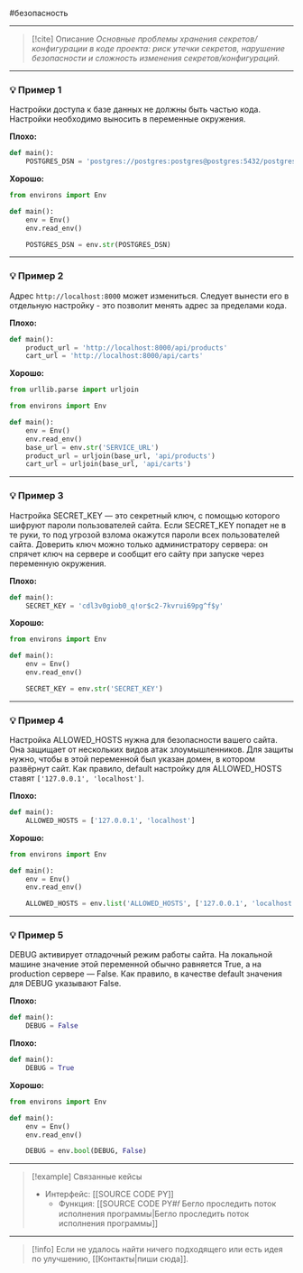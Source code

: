 #безопасность 
***

> [!cite] Описание
>_Основные проблемы хранения секретов/конфигурации в коде проекта: риск утечки секретов, нарушение безопасности и сложность изменения секретов/конфигураций._

***
### 💡 Пример 1
Настройки доступа к базе данных не должны быть частью кода. Настройки необходимо выносить в переменные окружения.

**Плохо:**
```python
def main():
	POSTGRES_DSN = 'postgres://postgres:postgres@postgres:5432/postgres'
```

**Хорошо:**
```python
from environs import Env

def main():
	env = Env()
	env.read_env()

	POSTGRES_DSN = env.str(POSTGRES_DSN)
```

***
### 💡 Пример 2
Адрес `http://localhost:8000` может измениться. Следует вынести его в отдельную настройку - это позволит менять адрес за пределами кода.

**Плохо:**
```python
def main():
	product_url = 'http://localhost:8000/api/products'
	cart_url = 'http://localhost:8000/api/carts'
```

**Хорошо:**
```python
from urllib.parse import urljoin

from environs import Env

def main():
	env = Env()
	env.read_env()
	base_url = env.str('SERVICE_URL')
	product_url = urljoin(base_url, 'api/products')
	cart_url = urljoin(base_url, 'api/carts')
```

***
### 💡 Пример 3
Настройка SECRET_KEY — это секретный ключ, с помощью которого шифруют пароли пользователей сайта. Если SECRET_KEY попадет не в те руки, то под угрозой взлома окажутся пароли всех пользователей сайта. Доверить ключ можно только администратору сервера: он спрячет ключ на сервере и сообщит его сайту при запуске через переменную окружения.

**Плохо:**
```python
def main():
	SECRET_KEY = 'cdl3v0giob0_q!or$c2-7kvrui69pg^f$y'
```

**Хорошо:**
```python
from environs import Env

def main():
	env = Env()
	env.read_env()

	SECRET_KEY = env.str('SECRET_KEY')
```

***
### 💡 Пример 4
Настройка ALLOWED_HOSTS нужна для безопасности вашего сайта. Она защищает от нескольких видов атак злоумышленников. Для защиты нужно, чтобы в этой переменной был указан домен, в котором развёрнут сайт. Как правило, default настройку для ALLOWED_HOSTS ставят `['127.0.0.1', 'localhost']`.

**Плохо:**
```python
def main():
	ALLOWED_HOSTS = ['127.0.0.1', 'localhost']
```

**Хорошо:**
```python
from environs import Env

def main():
	env = Env()
	env.read_env()

	ALLOWED_HOSTS = env.list('ALLOWED_HOSTS', ['127.0.0.1', 'localhost'])
```

***
### 💡 Пример 5
DEBUG активирует отладочный режим работы сайта. На локальной машине значение этой переменной обычно равняется True, а на production сервере — False. Как правило, в качестве default значения для DEBUG указывают False.

**Плохо:**
```python
def main():
	DEBUG = False
```

**Плохо:**
```python
def main():
	DEBUG = True
```

**Хорошо:**
```python
from environs import Env

def main():
	env = Env()
	env.read_env()

	DEBUG = env.bool(DEBUG, False)
```

***

> [!example] Связанные кейсы
>- Интерфейс: [[SOURCE CODE PY]]
>	- Функция: [[SOURCE CODE PY#𝑓 Бегло проследить поток исполнения программы|Бегло проследить поток исполнения программы]]

***

> [!info]
> Если не удалось найти ничего подходящего или есть идея по улучшению, [[Контакты|пиши сюда]].
